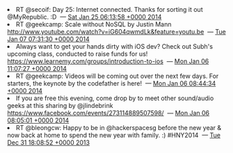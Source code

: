 <li>
RT @secoif: Day 25: Internet connected. Thanks for sorting it out @MyRepublic. :D
&nbsp;&mdash;
<a href="http://twitter.com/hackerspacesg/status/426961119358382080"><time dateTime="Sat Jan 25 06:13:58 +0000 2014">Sat Jan 25 06:13:58 +0000 2014</time></a>
</li>
<li>
RT @geekcamp: Scale without NoSQL by Justin Mann <a href="http://www.youtube.com/watch?v=iG604qwmdLk&feature=youtu.be">http://www.youtube.com/watch?v=iG604qwmdLk&feature=youtu.be</a>
&nbsp;&mdash;
<a href="http://twitter.com/hackerspacesg/status/420457651818881024"><time dateTime="Tue Jan 07 07:31:30 +0000 2014">Tue Jan 07 07:31:30 +0000 2014</time></a>
</li>
<li>
Always want to get your hands dirty with iOS dev? Check out Subh's upcoming class, conducted to raise funds for us! <a href="https://www.learnemy.com/groups/introduction-to-ios">https://www.learnemy.com/groups/introduction-to-ios</a>
&nbsp;&mdash;
<a href="http://twitter.com/hackerspacesg/status/420149610040926209"><time dateTime="Mon Jan 06 11:07:27 +0000 2014">Mon Jan 06 11:07:27 +0000 2014</time></a>
</li>
<li>
RT @geekcamp: Videos will be coming out over the next few days. For starters, the keynote by the codefather is here!
&nbsp;&mdash;
<a href="http://twitter.com/hackerspacesg/status/420113653468114944"><time dateTime="Mon Jan 06 08:44:34 +0000 2014">Mon Jan 06 08:44:34 +0000 2014</time></a>
</li>
<li>
If you are free this evening, come drop by to meet other sound/audio geeks at this sharing by @jlindebrink <a href="https://www.facebook.com/events/273114889507598/">https://www.facebook.com/events/273114889507598/</a>
&nbsp;&mdash;
<a href="http://twitter.com/hackerspacesg/status/420103697759100928"><time dateTime="Mon Jan 06 08:05:01 +0000 2014">Mon Jan 06 08:05:01 +0000 2014</time></a>
</li>
<li>
RT @bleongcw: Happy to be in @hackerspacesg before the new year &amp; now back at home to spend the new year with family. :) #HNY2014
&nbsp;&mdash;
<a href="http://twitter.com/hackerspacesg/status/418081333642919936"><time dateTime="Tue Dec 31 18:08:52 +0000 2013">Tue Dec 31 18:08:52 +0000 2013</time></a>
</li>
